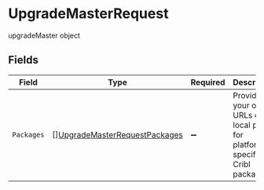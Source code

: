 # UpgradeMasterRequest

upgradeMaster object


## Fields

| Field                                                                                 | Type                                                                                  | Required                                                                              | Description                                                                           |
| ------------------------------------------------------------------------------------- | ------------------------------------------------------------------------------------- | ------------------------------------------------------------------------------------- | ------------------------------------------------------------------------------------- |
| `Packages`                                                                            | [][UpgradeMasterRequestPackages](../../models/shared/upgrademasterrequestpackages.md) | :heavy_minus_sign:                                                                    | Provide your own URLs or local paths for platform-specific Cribl packages.            |